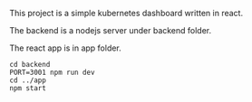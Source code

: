 This project is a simple kubernetes dashboard written in react.

The backend is a nodejs server under backend folder.

The react app is in app folder.

```
cd backend
PORT=3001 npm run dev
cd ../app
npm start
```
